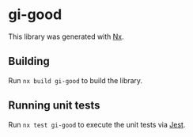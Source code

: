 # gi-good

This library was generated with [Nx](https://nx.dev).

## Building

Run `nx build gi-good` to build the library.

## Running unit tests

Run `nx test gi-good` to execute the unit tests via [Jest](https://jestjs.io).
